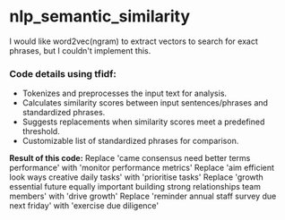 # nlp_semantic_similarity

I would like word2vec(ngram) to extract vectors to search for exact phrases, but I couldn't implement this.

### Code details using tfidf:
- Tokenizes and preprocesses the input text for analysis.
- Calculates similarity scores between input sentences/phrases and standardized phrases.
- Suggests replacements when similarity scores meet a predefined threshold.
- Customizable list of standardized phrases for comparison.

**Result of this code:**
Replace 'came consensus need better terms performance' with 'monitor performance metrics'
Replace 'aim efficient look ways creative daily tasks' with 'prioritise tasks'
Replace 'growth essential future equally important building strong relationships team members' with 'drive growth'
Replace 'reminder annual staff survey due next friday' with 'exercise due diligence'
